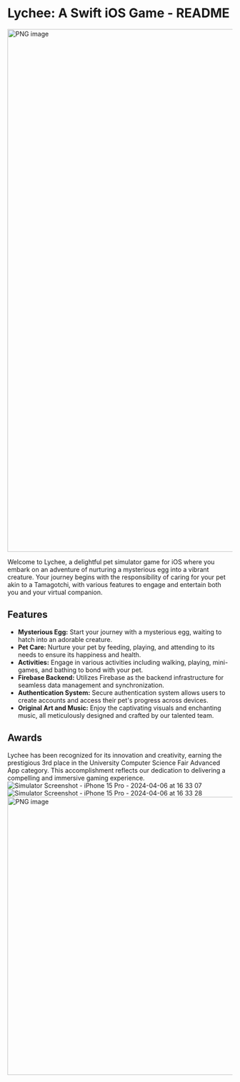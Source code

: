 # Lychee: A Swift iOS Game - README
<img width="1171" alt="PNG image" src="https://github.com/freyjafeeney11/Lychee-MobileGame/assets/83038656/89799ba6-9a24-4d6b-826c-9e2e011d87c9">

Welcome to Lychee, a delightful pet simulator game for iOS where you embark on an adventure of nurturing a mysterious egg into a vibrant creature. Your journey begins with the responsibility of caring for your pet akin to a Tamagotchi, with various features to engage and entertain both you and your virtual companion.

## Features

- **Mysterious Egg:** Start your journey with a mysterious egg, waiting to hatch into an adorable creature.
- **Pet Care:** Nurture your pet by feeding, playing, and attending to its needs to ensure its happiness and health.
- **Activities:** Engage in various activities including walking, playing, mini-games, and bathing to bond with your pet.
- **Firebase Backend:** Utilizes Firebase as the backend infrastructure for seamless data management and synchronization.
- **Authentication System:** Secure authentication system allows users to create accounts and access their pet's progress across devices.
- **Original Art and Music:** Enjoy the captivating visuals and enchanting music, all meticulously designed and crafted by our talented team.

## Awards

Lychee has been recognized for its innovation and creativity, earning the prestigious 3rd place in the University Computer Science Fair Advanced App category. This accomplishment reflects our dedication to delivering a compelling and immersive gaming experience.
![Simulator Screenshot - iPhone 15 Pro - 2024-04-06 at 16 33 07](https://github.com/freyjafeeney11/Lychee-MobileGame/assets/83038656/85470769-aa82-4afd-9633-acfa099ec4c9)
![Simulator Screenshot - iPhone 15 Pro - 2024-04-06 at 16 33 28](https://github.com/freyjafeeney11/Lychee-MobileGame/assets/83038656/2e483912-aab6-4363-ac8e-d9685ca4a794)
<img width="623" alt="PNG image" src="https://github.com/freyjafeeney11/Lychee-MobileGame/assets/83038656/df01876f-5a9e-41bb-9a45-89da8d102d03">

